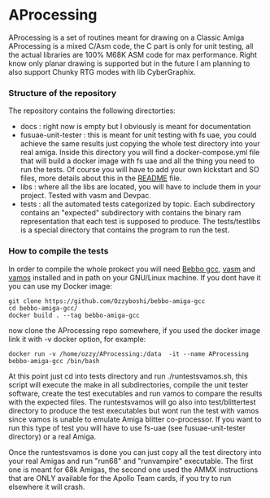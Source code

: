# AProcessing

AProcessing is a set of routines meant for drawing on a Classic Amiga
AProcessing is a mixed C/Asm code, the C part is only for unit testing, all the actual libraries are 100% M68K ASM code for max performance.
Right know only planar drawing is supported but in the future I am planning to also support Chunky RTG modes with lib CyberGraphix.

### Structure of the repository
The repository contains the following directorties:
- docs : right now is empty but I obviously is meant for documentation
- fusuae-unit-tester : this is meant for unit testing with fs uae, you could achieve the same results just copying the whole test directory into your real amiga. Inside this directory you will find a docker-compose.yml file that will build a docker image with fs uae and all the thing you need to run the tests. Of course you will have to add your own kickstart and SO files, more details about this in the [README](https://github.com/Ozzyboshi/AProcessing/blob/main/fusuae-unit-tester/README.md "README") file.
- libs : where all the libs are located, you will have to include them in your project. Tested with vasm and Devpac.
- tests : all the automated tests categorized by topic. Each subdirectory contains an "expected" subdirectory with contains the binary ram representation that each test is supposed to produce. The tests/testlibs is a special directory that contains the program to run the test.

### How to compile the tests
In order to compile the whole prokect you will need [Bebbo gcc](https://github.com/bebbo/amiga-gcc), [vasm](http://sun.hasenbraten.de/vasm/) and [vamos](https://github.com/cnvogelg/amitools/blob/master/docs/vamos.md) installed and in path on your GNU/Linux machine.
If you dont have it you can use my Docker image:

```
git clone https://github.com/Ozzyboshi/bebbo-amiga-gcc
cd bebbo-amiga-gcc/
docker build . --tag bebbo-amiga-gcc
```

now clone the AProcessing repo somewhere, if you used the docker image link it with -v docker option, for example:
```
docker run -v /home/ozzy/AProcessing:/data  -it --name AProcessing bebbo-amiga-gcc /bin/bash
```
At this point just cd into tests directory and run ./runtestsvamos.sh, this script will execute the make in all subdirectories, compile the unit tester software, create the test executables and run vamos to compare the results with the expected files.
The runtestsvamos will go also into test/blittertest directory to produce the test executables but wont run the test with vamos since vamos is unable to emulate Amiga blitter co-processor. If you want to run this type of test you will have to use fs-uae (see fusuae-unit-tester directory) or a real Amiga.

Once the runtestsvamos is done you can just copy all the test directory into your real Amigas and run "run68" and "runvampire" executable.
The first one is meant for 68k Amigas, the second one used the AMMX instructions that are ONLY available for the Apollo Team cards, if you try to run elsewhere it will crash.

